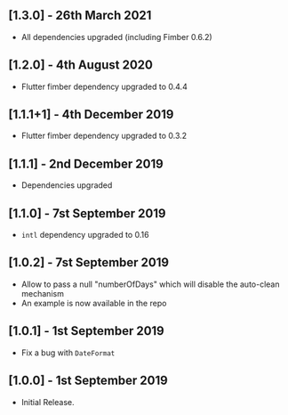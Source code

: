 ## [1.3.0] - 26th March 2021  
  
* All dependencies upgraded (including Fimber 0.6.2)

## [1.2.0] - 4th August 2020  
  
* Flutter fimber dependency upgraded to 0.4.4

## [1.1.1+1] - 4th December 2019  
  
* Flutter fimber dependency upgraded to 0.3.2

## [1.1.1] - 2nd December 2019  
  
* Dependencies upgraded

## [1.1.0] - 7st September 2019  
  
* `intl` dependency upgraded to 0.16

## [1.0.2] - 7st September 2019  
  
* Allow to pass a null "numberOfDays" which will disable the auto-clean mechanism
* An example is now available in the repo

## [1.0.1] - 1st September 2019  
  
* Fix a bug with `DateFormat`

## [1.0.0] - 1st September 2019  
  
* Initial Release.